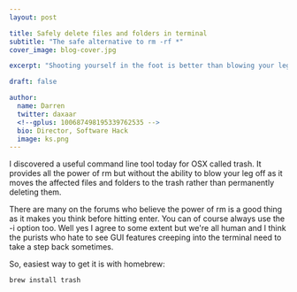 ```yaml
---
layout: post

title: Safely delete files and folders in terminal
subtitle: "The safe alternative to rm -rf *"
cover_image: blog-cover.jpg

excerpt: "Shooting yourself in the foot is better than blowing your leg off"

draft: false

author:
  name: Darren
  twitter: daxaar
  <!--gplus: 100687498195339762535 -->
  bio: Director, Software Hack
  image: ks.png
---
```


I discovered a useful command line tool today for OSX called trash.  It provides all the power of rm but without the ability to blow your leg off as it moves the affected files and folders to the trash rather than permanently deleting them.

There are many on the forums who believe the power of rm is a good thing as it makes you think before hitting enter.  You can of course always use the -i option too.  Well yes I agree to some extent but we're all human and I think the purists who hate to see GUI features creeping into the terminal need to take a step back sometimes. 

So, easiest way to get it is with homebrew:

`brew install trash`